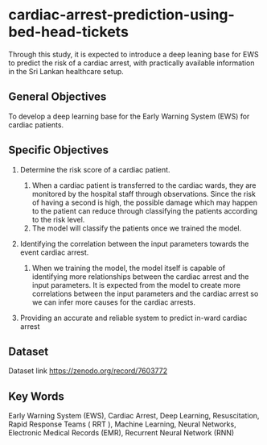 # cardiac-arrest-prediction-using-bed-head-tickets

Through this study, it is expected to introduce a deep leaning base for EWS to predict the risk of a cardiac arrest, with practically available information in the Sri Lankan healthcare setup.

## General Objectives ##
To develop a deep learning base for the Early Warning System (EWS) for cardiac patients.

## Specific Objectives ##
  1. Determine the risk score of a cardiac patient.
      1. When a cardiac patient is transferred to the cardiac wards, they are monitored by the hospital staff through observations. Since          the risk of having a second is high, the possible damage which may happen to the patient can reduce through classifying the                patients according to the risk level.
      2. The model will classify the patients once we trained the model.

  2. Identifying the correlation between the input parameters towards the event cardiac arrest. 
      1. When we training the model, the model itself is capable of identifying more relationships between the cardiac arrest and the              input parameters. It is expected from the model to create more correlations between the input parameters and the cardiac arrest            so we can infer more causes for the cardiac arrests.

  3.  Providing an accurate and reliable system to predict in-ward cardiac arrest
  
 ## Dataset
Dataset link https://zenodo.org/record/7603772
  
  ## Key Words ##
  Early Warning System (EWS), Cardiac Arrest, Deep Learning, Resuscitation, Rapid Response Teams ( RRT ), Machine Learning, Neural           Networks, Electronic Medical Records (EMR), Recurrent Neural Network (RNN)
